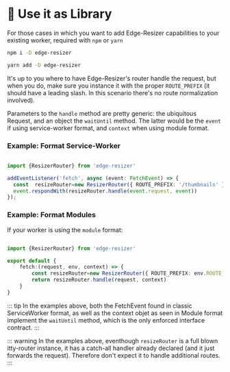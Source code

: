 # 📙 Use it as Library

For those cases in which you want to add Edge-Resizer capabilities to your existing worker, required with `npm` or `yarn` 

```bash
npm i -D edge-resizer
```


```bash
yarn add -D edge-resizer
```

It's up to you where to have Edge-Resizer's router handle the request, but when you do, make sure you instance it with the proper `ROUTE_PREFIX` (it should have a leading slash. In this scenario there's no route normalization involved).

Parameters to the `handle` method are pretty generic: the ubiquitous Request, and an object the `waitUntil` method. The latter would be the `event` if using service-worker format, and `context`  when using module format.


### Example: Format Service-Worker

```ts 

import {ResizerRouter} from 'edge-resizer'

addEventListener('fetch', async (event: FetchEvent) => {
  const  resizeRouter=new ResizerRouter({ ROUTE_PREFIX: '/thumbnails' })
  event.respondWith(resizeRouter.handle(event.request, event))
});
``` 

### Example: Format Modules

If your worker is using the `module` format:


```ts 

import {ResizerRouter} from 'edge-resizer'

export default {
    fetch:(request, env, context) => {
        const resizeRouter=new ResizerRouter({ ROUTE_PREFIX: env.ROUTE_PREFIX || '/thumbnails' })
        return resizeRouter.handle(request, context)
    }
}

``` 

::: tip 
In the examples above, both the FetchEvent found in classic ServiceWorker format, as well as the context objet as seen in Module format implement the `waitUntil` method, which is the only enforced interface contract.
:::

::: warning
In the examples above, eventhough `resizeRouter` is a full blown itty-router instance, it has a catch-all handler already declared (and it just forwards the request). Therefore don't expect it to handle additional routes.
:::